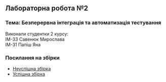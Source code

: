 ## Лабораторна робота №2
### Тема: Безперервна інтеграція та автоматизація тестування

Виконали студентки 2 курсу:  
ІМ-33 Савенюк Мирослава  
ІМ-31 Папіш Яна

### Посилання на збірки

- [Неуспішна збірка](https://github.com/ypapish/software-architecture-lab2/actions/runs/13979272219)
- [Успішна збірка](https://github.com/ypapish/software-architecture-lab2/actions/runs/13981632919)

